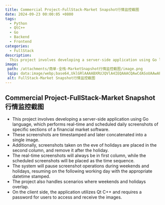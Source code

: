 ```yaml
---
title: Commercial Project-FullStack-Market Snapshot行情监控截图
date: 2024-09-23 00:00:05 +0800
tags:
  - Python
  - QtC++
  - Go
  - Backend
  - Frontend
categories:
  - FullStack
description: 
  This project involves developing a server-side application using Go language, which performs real-time and scheduled daily screenshots of specific sections of a financial market software. These screenshots are timestamped and later concatenated into a single image. Special handling is applied to weekends and holidays, including scenarios where they overlap. On the client side, the application utilizes Qt C++ and requires a password for users to access and receive the images.
image:
 path: /attachments/商单-全栈-MarketSnapshot行情监控截图/image.png
 lqip: data:image/webp;base64,UklGRlAAAABXRUJQVlA4IEQAAACQAwCdASoUAAwAPxFwsFAsJiSisAgBgCIJZwAAW+ukB/RTlG4AAP7jQhw1msU1jVqzflfuM4YBVhWxLBW5O3FEbrAAAA==
 alt: FullStack-Market Snapshot行情监控截图
---
```


## Commercial Project-FullStack-Market Snapshot行情监控截图

* This project involves developing a server-side application using Go language, which performs real-time and scheduled daily screenshots of specific sections of a financial market software. 
* These screenshots are timestamped and later concatenated into a single image. 
* Additionally, screenshots taken on the eve of holidays are placed in the second column, and remove it after the holiday.
* The real-time screenshots will always be in first column, while the scheduled screenshots will be placed as the time sequence.
* The system will pause screenshot operations during weekends and holidays, resuming on the following working day with the appropriate datetime stamped. 
* The project also handles scenarios where weekends and holidays overlap. 
* On the client side, the application utilizes Qt C++ and requires a password for users to access and receive the images.